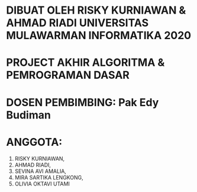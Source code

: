 # DIBUAT OLEH RISKY KURNIAWAN & AHMAD RIADI UNIVERSITAS MULAWARMAN INFORMATIKA 2020
# PROJECT AKHIR ALGORITMA & PEMROGRAMAN DASAR
# DOSEN PEMBIMBING: Pak Edy Budiman

# ANGGOTA: 
1. RISKY KURNIAWAN, 
2. AHMAD RIADI,
3. SEVINA AVI AMALIA, 
4. MIRA SARTIKA LENGKONG, 
5. OLIVIA OKTAVI UTAMI
